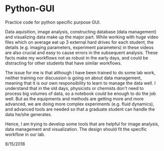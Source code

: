 # Python-GUI
Practice code for python specific purpose GUI.

Data aquisition, image analysis, constructing database (data management) and visualizing data make up the major part. While working with huge video files which on average eat up 3 external hard drives for each student, the details (e.g. imaging parameters, experiment parameters) in these videos are also crucial and easy to cause errors in the subsequent analysis. These facts make my workflows not as robust in the early days, and could be distracting for other students that have similar workflows. 

The issue for me is that although I have been trained to do some lab work, neither training nor discussion is going on about data management, meaning that it is our own responsibility to learn to manage the data well. I understand that in the old days, physicists or chemists don't need to process big volumes of data, so a notebook could be enough to do the job well. But as the equipments and methods are getting more and more advanced, we are doing more complex experiments (e.g. fluid dynamics), and advanced tools are needed so that a graduate student can handle the data he/she generates. 

Hence, I am trying to develop some tools that are helpful for image analysis, data management and visualization. The design should fit the specific workflow in our lab. 

8/15/2018
